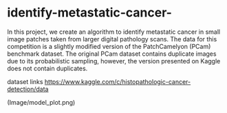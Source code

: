 # identify-metastatic-cancer-
In this project, we create an algorithm to identify metastatic cancer in small image patches taken from larger digital pathology scans. The data for this competition is a slightly modified version of the PatchCamelyon (PCam) benchmark dataset. The original PCam dataset contains duplicate images due to its probabilistic sampling, however, the version presented on Kaggle does not contain duplicates.

dataset links
https://www.kaggle.com/c/histopathologic-cancer-detection/data


(Image/model_plot.png)
